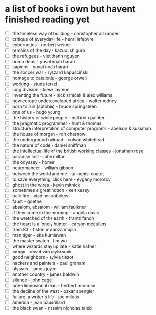 # a list of books i own but havent finished reading yet

- [ ] the timeless way of building - christopher alexander
- [ ] critique of everyday life - henri lefebvre
- [ ] cybernetics - norbert weiner
- [ ] remains of the day - kazuo ishiguro
- [ ] the refugees - viet thanh nguyen
- [ ] homo deus - yuval noah harari
- [ ] sapiens - yuval noah harari
- [ ] the soccer war - ryszard kapuściński
- [ ] homage to catalonia - george orwell
- [ ] working - studs terkel
- [ ] long division - kiese laymon
- [ ] inventing the future - nick srnicek & alex williams
- [ ] how europe underdeveloped africa - walter rodney
- [ ] born to run (autobio) - bruce springsteen
- [ ] one of us - hugo young
- [ ] the history of white people - nell irvin painter
- [ ] the pragmatic programmer - hunt & thomas
- [ ] structure interpretation of computer programs - abelson & sussman
- [ ] the house of morgan - ron chernow
- [ ] the underground railroad - colson whitehead
- [ ] the nature of code - daniel shiffman
- [ ] the intellectual life of the british working classes - jonathan rose
- [ ] paradise lost - john milton
- [ ] the odyssey - homer
- [ ] neuromancer - william gibson
- [ ] between the world and me - ta-nehisi coates
- [ ] to save everything, click here - evgeny morozov
- [ ] ghost in the wires - kevin mitnick
- [ ] sometimes a great notion - ken kesey
- [ ] pale fire - vladimir nobokov
- [ ] faust - goethe
- [ ] absalom, absalom - william faulkner
- [ ] if they come in the morning - angela davis
- [ ] the wretched of the earth - frantz fanon
- [ ] the heart is a lonely hunter - carson mccullers
- [ ] tram 83 - fiston mwanza mujila
- [ ] man tiger - eka kurniawan
- [ ] the master switch - tim wu
- [ ] where wizards stay up late - katie hafner
- [ ] congo - david van reybrouck
- [ ] good neighbors - sylvie tissot
- [ ] hackers and painters - paul graham  
- [ ] ulysses - james joyce
- [ ] another country - james baldwin
- [ ] silence - john cage
- [ ] one-dimensional man - herbert marcuse
- [ ] the decline of the west - oskar spengler
- [ ] failure, a writer's life - joe milutis
- [ ] america - jean baudrillard
- [ ] the black swan - nassim nicholas taleb
